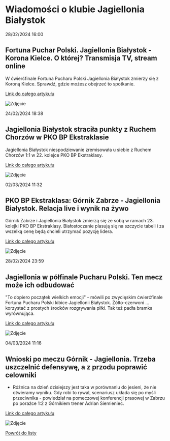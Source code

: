 # Wiadomości o klubie Jagiellonia Białystok

28/02/2024  16:00 

## Fortuna Puchar Polski. Jagiellonia Białystok - Korona Kielce. O której? Transmisja TV, stream online 

W ćwierćfinale Fortuna Pucharu Polski Jagiellonia Białystok zmierzy się z Koroną Kielce. Sprawdź, gdzie możesz obejrzeć to spotkanie. 

[Link do całego artykułu](https://sportowefakty.wp.pl/pilka-nozna/1109017/fortuna-puchar-polski-jagiellonia-bialystok-korona-kielce-o-ktorej-transmisja-tv) 

![Zdjęcie](https://v.wpimg.pl/NTEuanBlYTUkFxddbRdsIGdPQwcrTmJ2MFdbTG1dfGx1DU4dJEEvMCgcDwcxGDw1Jh8AQDUcLTArWxECbR86OzcUBgtwQygxJAEUHCcIETs3HAYHLA0ie3NAUFt0VXcyJkxUD3JYEWN3Q1NWcll_ei8FBAlgEQ) 

24/02/2024  18:38 

## Jagiellonia Białystok straciła punkty z Ruchem Chorzów w PKO BP Ekstraklasie 

Jagiellonia Białystok niespodziewanie zremisowała u siebie z Ruchem Chorzów 1:1 w 22. kolejce PKO BP Ekstraklasy. 

[Link do całego artykułu](https://eurosport.tvn24.pl/pilka-nozna/pko-bp-ekstraklasa/2023-2024/jagiellonia-bialystok-ruch-chorzow-wynik-i-relacja-meczu-22.-kolejki-pko-bp-ekstraklasy_sto10037122/story.shtml) 

![Zdjęcie](https://imgresizer.eurosport.com/unsafe/2560x1440/filters:format(jpeg)/origin-imgresizer.eurosport.com/2024/02/24/3904491-79322588-2560-1440.jpg) 

02/03/2024  11:32 

## PKO BP Ekstraklasa: Górnik Zabrze - Jagiellonia Białystok. Relacja live i wynik na żywo 

Górnik Zabrze i Jagiellonia Białystok zmierzą się ze sobą w ramach 23. kolejki PKO BP Ekstraklasy. Białostoczanie plasują się na szczycie tabeli i za wszelką cenę będą chcieli utrzymać pozycję lidera. 

[Link do całego artykułu](https://www.polsatsport.pl/wiadomosc/2024-03-02/pko-bp-ekstraklasa-gornik-zabrze-jagiellonia-bialystok-relacja-live-i-wynik-na-zywo/) 

![Zdjęcie](https://ipla.pluscdn.pl/dituel/cp/o2/o25ycnz2t4wi29xfcp9h6kf7a88prhe3.jpg) 

28/02/2024  23:59 

## Jagiellonia w półfinale Pucharu Polski. Ten mecz może ich odbudować 

"To dopiero początek wielkich emocji" - mówili po zwycięskim ćwierćfinale Fortuna Pucharu Polski kibice Jagiellonii Białystok. Żółto-czerwoni ... korzystać z prostych środków rozgrywania piłki. Tak też padła bramka wyrównująca. 

[Link do całego artykułu](https://sport.tvp.pl/76186458/jagiellonia-w-polfinale-pucharu-polski-ten-mecz-moze-ich-odbudowac) 

![Zdjęcie](None) 

04/03/2024  11:16 

## Wnioski po meczu Górnik - Jagiellonia. Trzeba uszczelnić defensywę, a z przodu poprawić celowniki 

- Różnica na dzień dzisiejszy jest taka w porównaniu do jesieni, że nie otwieramy wyniku. Gdy robi to rywal, scenariusz układa się po myśli przeciwnika - powiedział na pomeczowej konferencji prasowej w Zabrzu po porażce 1:2 z Górnikiem trener Adrian Siemieniec. 

[Link do całego artykułu](https://www.msn.com/pl-pl/sport/other/wnioski-po-meczu-górnik-jagiellonia-trzeba-uszczelnić-defensywę-a-z-przodu-poprawić-celowniki/ar-BB1jiAJ3) 

![Zdjęcie](https://d-art.ppstatic.pl/kadry/k/r/1/03/e3/65e5a7c2c9eaa_o_original.jpg) 

[Powrót do listy](https://jacekkajdan.github.io/ekstraklasa/lista_ekstraklasa)